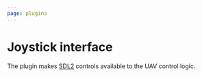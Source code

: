```yaml
---
page: plugins
---
```


# Joystick interface

The plugin makes [SDL2](https://www.libsdl.org) controls available to the UAV control logic.
